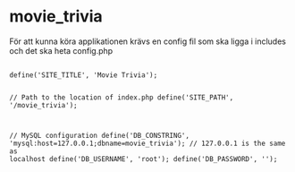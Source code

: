 movie_trivia
============

För att kunna köra applikationen krävs en config fil som ska ligga i includes och det ska heta config.php

<code>
define('SITE_TITLE', 'Movie Trivia');

// Path to the location of index.php
define('SITE_PATH', '/movie_trivia');

// MySQL configuration
define('DB_CONSTRING', 'mysql:host=127.0.0.1;dbname=movie_trivia'); // 127.0.0.1 is the same as localhost
define('DB_USERNAME', 'root');
define('DB_PASSWORD', '');
</code>
